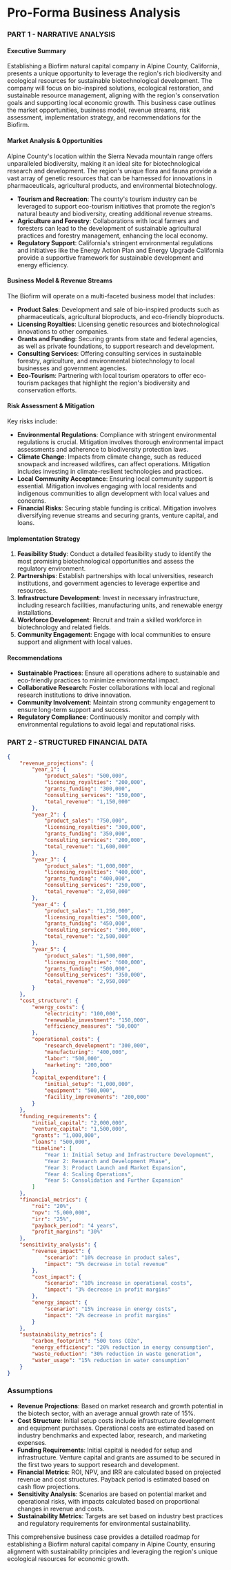 # Pro-Forma Business Analysis

### PART 1 - NARRATIVE ANALYSIS

#### Executive Summary
Establishing a Biofirm natural capital company in Alpine County, California, presents a unique opportunity to leverage the region's rich biodiversity and ecological resources for sustainable biotechnological development. The company will focus on bio-inspired solutions, ecological restoration, and sustainable resource management, aligning with the region's conservation goals and supporting local economic growth. This business case outlines the market opportunities, business model, revenue streams, risk assessment, implementation strategy, and recommendations for the Biofirm.

#### Market Analysis & Opportunities
Alpine County's location within the Sierra Nevada mountain range offers unparalleled biodiversity, making it an ideal site for biotechnological research and development. The region's unique flora and fauna provide a vast array of genetic resources that can be harnessed for innovations in pharmaceuticals, agricultural products, and environmental biotechnology.

- **Tourism and Recreation**: The county's tourism industry can be leveraged to support eco-tourism initiatives that promote the region's natural beauty and biodiversity, creating additional revenue streams.
- **Agriculture and Forestry**: Collaborations with local farmers and foresters can lead to the development of sustainable agricultural practices and forestry management, enhancing the local economy.
- **Regulatory Support**: California's stringent environmental regulations and initiatives like the Energy Action Plan and Energy Upgrade California provide a supportive framework for sustainable development and energy efficiency.

#### Business Model & Revenue Streams
The Biofirm will operate on a multi-faceted business model that includes:

- **Product Sales**: Development and sale of bio-inspired products such as pharmaceuticals, agricultural bioproducts, and eco-friendly bioproducts.
- **Licensing Royalties**: Licensing genetic resources and biotechnological innovations to other companies.
- **Grants and Funding**: Securing grants from state and federal agencies, as well as private foundations, to support research and development.
- **Consulting Services**: Offering consulting services in sustainable forestry, agriculture, and environmental biotechnology to local businesses and government agencies.
- **Eco-Tourism**: Partnering with local tourism operators to offer eco-tourism packages that highlight the region's biodiversity and conservation efforts.

#### Risk Assessment & Mitigation
Key risks include:

- **Environmental Regulations**: Compliance with stringent environmental regulations is crucial. Mitigation involves thorough environmental impact assessments and adherence to biodiversity protection laws.
- **Climate Change**: Impacts from climate change, such as reduced snowpack and increased wildfires, can affect operations. Mitigation includes investing in climate-resilient technologies and practices.
- **Local Community Acceptance**: Ensuring local community support is essential. Mitigation involves engaging with local residents and indigenous communities to align development with local values and concerns.
- **Financial Risks**: Securing stable funding is critical. Mitigation involves diversifying revenue streams and securing grants, venture capital, and loans.

#### Implementation Strategy
1. **Feasibility Study**: Conduct a detailed feasibility study to identify the most promising biotechnological opportunities and assess the regulatory environment.
2. **Partnerships**: Establish partnerships with local universities, research institutions, and government agencies to leverage expertise and resources.
3. **Infrastructure Development**: Invest in necessary infrastructure, including research facilities, manufacturing units, and renewable energy installations.
4. **Workforce Development**: Recruit and train a skilled workforce in biotechnology and related fields.
5. **Community Engagement**: Engage with local communities to ensure support and alignment with local values.

#### Recommendations
- **Sustainable Practices**: Ensure all operations adhere to sustainable and eco-friendly practices to minimize environmental impact.
- **Collaborative Research**: Foster collaborations with local and regional research institutions to drive innovation.
- **Community Involvement**: Maintain strong community engagement to ensure long-term support and success.
- **Regulatory Compliance**: Continuously monitor and comply with environmental regulations to avoid legal and reputational risks.

### PART 2 - STRUCTURED FINANCIAL DATA

```json
{
    "revenue_projections": {
        "year_1": {
            "product_sales": "500,000",
            "licensing_royalties": "200,000",
            "grants_funding": "300,000",
            "consulting_services": "150,000",
            "total_revenue": "1,150,000"
        },
        "year_2": {
            "product_sales": "750,000",
            "licensing_royalties": "300,000",
            "grants_funding": "350,000",
            "consulting_services": "200,000",
            "total_revenue": "1,600,000"
        },
        "year_3": {
            "product_sales": "1,000,000",
            "licensing_royalties": "400,000",
            "grants_funding": "400,000",
            "consulting_services": "250,000",
            "total_revenue": "2,050,000"
        },
        "year_4": {
            "product_sales": "1,250,000",
            "licensing_royalties": "500,000",
            "grants_funding": "450,000",
            "consulting_services": "300,000",
            "total_revenue": "2,500,000"
        },
        "year_5": {
            "product_sales": "1,500,000",
            "licensing_royalties": "600,000",
            "grants_funding": "500,000",
            "consulting_services": "350,000",
            "total_revenue": "2,950,000"
        }
    },
    "cost_structure": {
        "energy_costs": {
            "electricity": "100,000",
            "renewable_investment": "150,000",
            "efficiency_measures": "50,000"
        },
        "operational_costs": {
            "research_development": "300,000",
            "manufacturing": "400,000",
            "labor": "500,000",
            "marketing": "200,000"
        },
        "capital_expenditure": {
            "initial_setup": "1,000,000",
            "equipment": "500,000",
            "facility_improvements": "200,000"
        }
    },
    "funding_requirements": {
        "initial_capital": "2,000,000",
        "venture_capital": "1,500,000",
        "grants": "1,000,000",
        "loans": "500,000",
        "timeline": [
            "Year 1: Initial Setup and Infrastructure Development",
            "Year 2: Research and Development Phase",
            "Year 3: Product Launch and Market Expansion",
            "Year 4: Scaling Operations",
            "Year 5: Consolidation and Further Expansion"
        ]
    },
    "financial_metrics": {
        "roi": "20%",
        "npv": "5,000,000",
        "irr": "25%",
        "payback_period": "4 years",
        "profit_margins": "30%"
    },
    "sensitivity_analysis": {
        "revenue_impact": {
            "scenario": "10% decrease in product sales",
            "impact": "5% decrease in total revenue"
        },
        "cost_impact": {
            "scenario": "10% increase in operational costs",
            "impact": "3% decrease in profit margins"
        },
        "energy_impact": {
            "scenario": "15% increase in energy costs",
            "impact": "2% decrease in profit margins"
        }
    },
    "sustainability_metrics": {
        "carbon_footprint": "500 tons CO2e",
        "energy_efficiency": "20% reduction in energy consumption",
        "waste_reduction": "30% reduction in waste generation",
        "water_usage": "15% reduction in water consumption"
    }
}
```

### Assumptions
- **Revenue Projections**: Based on market research and growth potential in the biotech sector, with an average annual growth rate of 15%.
- **Cost Structure**: Initial setup costs include infrastructure development and equipment purchases. Operational costs are estimated based on industry benchmarks and expected labor, research, and marketing expenses.
- **Funding Requirements**: Initial capital is needed for setup and infrastructure. Venture capital and grants are assumed to be secured in the first two years to support research and development.
- **Financial Metrics**: ROI, NPV, and IRR are calculated based on projected revenue and cost structures. Payback period is estimated based on cash flow projections.
- **Sensitivity Analysis**: Scenarios are based on potential market and operational risks, with impacts calculated based on proportional changes in revenue and costs.
- **Sustainability Metrics**: Targets are set based on industry best practices and regulatory requirements for environmental sustainability.

This comprehensive business case provides a detailed roadmap for establishing a Biofirm natural capital company in Alpine County, ensuring alignment with sustainability principles and leveraging the region's unique ecological resources for economic growth.